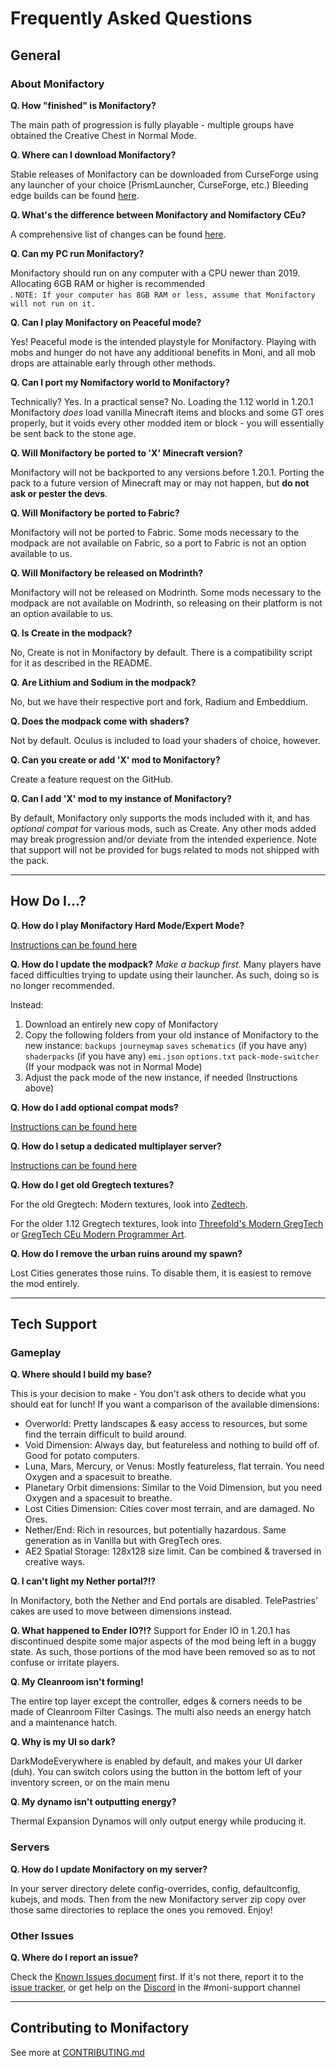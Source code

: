# Frequently Asked Questions

## General

### About Monifactory

**Q. How "finished" is Monifactory?**

The main path of progression is fully playable - multiple groups have obtained the Creative Chest in Normal Mode.

**Q. Where can I download Monifactory?**

Stable releases of Monifactory can be downloaded from CurseForge using any launcher of your choice (PrismLauncher, CurseForge, etc.)
Bleeding edge builds can be found [here](https://github.com/ThePansmith/Monifactory/releases).

**Q. What's the difference between Monifactory and Nomifactory CEu?**

A comprehensive list of changes can be found [here](CHANGELOG.md).

**Q. Can my PC run Monifactory?**

Monifactory should run on any computer with a CPU newer than 2019. Allocating 6GB RAM or higher is recommended<br>.
``NOTE: If your computer has 8GB RAM or less, assume that Monifactory will not run on it.``

**Q. Can I play Monifactory on Peaceful mode?**

Yes! Peaceful mode is the intended playstyle for Monifactory. Playing with mobs and hunger do not have any additional benefits in Moni, and all mob drops are attainable early through other methods.

**Q. Can I port my Nomifactory world to Monifactory?**

Technically? Yes. In a practical sense? No. Loading the 1.12 world in 1.20.1 Monifactory *does* load vanilla Minecraft items and blocks and some GT ores properly, but it voids every other modded item or block - you will essentially be sent back to the stone age.

**Q. Will Monifactory be ported to 'X' Minecraft version?**

Monifactory will not be backported to any versions before 1.20.1. Porting the pack to a future version of Minecraft may or may not happen, but **do not ask or pester the devs**.

**Q. Will Monifactory be ported to Fabric?**

Monifactory will not be ported to Fabric. Some mods necessary to the modpack are not available on Fabric, so a port to Fabric is not an option available to us.

**Q. Will Monifactory be released on Modrinth?**

Monifactory will not be released on Modrinth. Some mods necessary to the modpack are not available on Modrinth, so releasing on their platform is not an option available to us.

**Q. Is Create in the modpack?**

No, Create is not in Monifactory by default. There is a compatibility script for it as described in the README.

**Q. Are Lithium and Sodium in the modpack?**

No, but we have their respective port and fork, Radium and Embeddium.

**Q. Does the modpack come with shaders?**

Not by default. Oculus is included to load your shaders of choice, however.

**Q. Can you create or add 'X' mod to Monifactory?**

Create a feature request on the GitHub.

**Q. Can I add 'X' mod to my instance of Monifactory?**

By default, Monifactory only supports the mods included with it, and has *optional compat* for various mods, such as Create. Any other mods added may break progression and/or deviate from the intended experience. Note that support will not be provided for bugs related to mods not shipped with the pack.

<hr>

## How Do I...?

**Q. How do I play Monifactory Hard Mode/Expert Mode?**

[Instructions can be found here](https://github.com/ThePansmith/Monifactory?tab=readme-ov-file#hardexpert-mode-installation)

**Q. How do I update the modpack?**
*Make a backup first.*
Many players have faced difficulties trying to update using their launcher.
As such, doing so is no longer recommended.

Instead:
1. Download an entirely new copy of Monifactory
2. Copy the following folders from your old instance of Monifactory to the new instance:
    `backups`
    `journeymap`
    `saves`
    `schematics` (if you have any)
    `shaderpacks` (if you have any)
    `emi.json`
    `options.txt`
    `pack-mode-switcher` (If your modpack was not in Normal Mode)
3. Adjust the pack mode of the new instance, if needed (Instructions above)

**Q. How do I add optional compat mods?**

[Instructions can be found here](https://github.com/ThePansmith/Monifactory?tab=readme-ov-file#Addon-Mods-AKA-Optional-Compats)

**Q. How do I setup a dedicated multiplayer server?**

[Instructions can be found here](https://github.com/ThePansmith/Monifactory?tab=readme-ov-file#dedicated-server-installation)

**Q. How do I get old Gregtech textures?**

For the old Gregtech: Modern textures, look into [Zedtech](https://www.curseforge.com/minecraft/texture-packs/zedtech).

For the older 1.12 Gregtech textures, look into [Threefold's Modern GregTech](https://modrinth.com/resourcepack/threefolds-modern-gregtech) or [GregTech CEu Modern Programmer Art](https://www.curseforge.com/minecraft/texture-packs/gtceu-programmer-art).

**Q. How do I remove the urban ruins around my spawn?**

Lost Cities generates those ruins. To disable them, it is easiest to remove the mod entirely.

<hr>

## Tech Support

### Gameplay

**Q. Where should I build my base?**

This is your decision to make - You don't ask others to decide what you should eat for lunch!
If you want a comparison of the available dimensions:
- Overworld: Pretty landscapes & easy access to resources, but some find the terrain difficult to build around.
- Void Dimension: Always day, but featureless and nothing to build off of. Good for potato computers.
- Luna, Mars, Mercury, or Venus: Mostly featureless, flat terrain. You need Oxygen and a spacesuit to breathe.
- Planetary Orbit dimensions: Similar to the Void Dimension, but you need Oxygen and a spacesuit to breathe.
- Lost Cities Dimension: Cities cover most terrain, and are damaged. No Ores.
- Nether/End: Rich in resources, but potentially hazardous. Same generation as in Vanilla but with GregTech ores.
- AE2 Spatial Storage: 128x128 size limit. Can be combined & traversed in creative ways.

**Q. I can't light my Nether portal?!?**

In Monifactory, both the Nether and End portals are disabled.
TelePastries' cakes are used to move between dimensions instead.

**Q. What happened to Ender IO?!?**
Support for Ender IO in 1.20.1 has discontinued despite some major aspects of the mod being left in a buggy state. As such, those portions of the mod have been removed so as to not confuse or irritate players.

**Q. My Cleanroom isn't forming!**

The entire top layer except the controller, edges & corners needs to be made of Cleanroom Filter Casings. The multi also needs an energy hatch and a maintenance hatch.

**Q. Why is my UI so dark?**

DarkModeEverywhere is enabled by default, and makes your UI darker (duh). You can switch colors using the button in the bottom left of your inventory screen, or on the main menu

**Q. My dynamo isn't outputting energy?**

Thermal Expansion Dynamos will only output energy while producing it.

### Servers

**Q. How do I update Monifactory on my server?**

In your server directory delete config-overrides, config, defaultconfig, kubejs, and mods. Then from the new Monifactory server zip copy over those same directories to replace the ones you removed. Enjoy!

<!--- Essential PSA, I've commented this out for now. Feel free to edit/uncomment 

**Q. Does Monifactory support Essential world hosting?**

Essential is not officially supported, and various unsupported bugs and crashes may arise from hosting using it. Support will not be provided for these -->

### Other Issues

**Q. Where do I report an issue?**

Check the [Known Issues document](KNOWN-ISSUES.md) first. If it's not there, report it to the [issue tracker](https://github.com/ThePansmith/Monifactory/issues), or get help on the [Discord](https://discord.gg/N8b2JEfAqb) in the #moni-support channel

<hr>

## Contributing to Monifactory

See more at [CONTRIBUTING.md](CONTRIBUTING.md)
